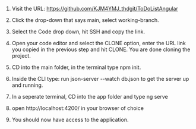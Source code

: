 1. Visit the URL: https://github.com/KJM4YMJ_thdgit/ToDoListAngular
2. Click the drop-down that says main, select working-branch.
3. Select the Code drop down, hit SSH and copy the link.
4. Open your code editor and select the CLONE option, enter the URL link      you copied in the previous step and hit CLONE. You are done cloning the         project.

5. CD into the main folder, in the terminal type npm init.
6. Inside the CLI type: run json-server --watch db.json to get the server up      and running.
7. In a seperate terminal, CD into the app folder and type ng serve
8. open http://localhost:4200/ in your browser of choice
9. You should now have access to the application.
